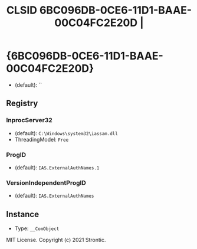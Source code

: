 ﻿---
title: "CLSID 6BC096DB-0CE6-11D1-BAAE-00C04FC2E20D | "
excerpt: What is COM-Object CLSID 6BC096DB-0CE6-11D1-BAAE-00C04FC2E20D?
---

# {6BC096DB-0CE6-11D1-BAAE-00C04FC2E20D}

* (default): ``

## Registry


### InprocServer32

* (default): `C:\Windows\system32\iassam.dll`
* ThreadingModel: `Free`

### ProgID

* (default): `IAS.ExternalAuthNames.1`

### VersionIndependentProgID

* (default): `IAS.ExternalAuthNames`

## Instance

* Type: `__ComObject`

MIT License. Copyright (c) 2021 Strontic.


